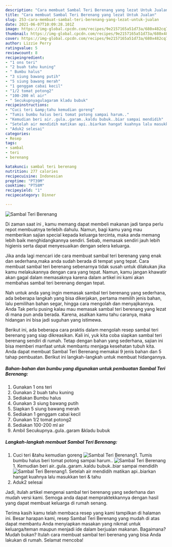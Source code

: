 ```yaml
---
description: "Cara membuat Sambal Teri Berenang yang lezat Untuk Jualan"
title: "Cara membuat Sambal Teri Berenang yang lezat Untuk Jualan"
slug: 253-cara-membuat-sambal-teri-berenang-yang-lezat-untuk-jualan
date: 2021-06-07T10:09:28.101Z
image: https://img-global.cpcdn.com/recipes/9e2157165a51d73a/680x482cq70/sambal-teri-berenang-foto-resep-utama.jpg
thumbnail: https://img-global.cpcdn.com/recipes/9e2157165a51d73a/680x482cq70/sambal-teri-berenang-foto-resep-utama.jpg
cover: https://img-global.cpcdn.com/recipes/9e2157165a51d73a/680x482cq70/sambal-teri-berenang-foto-resep-utama.jpg
author: Lizzie Perry
ratingvalue: 5
reviewcount: 8
recipeingredient:
- "1 ons teri"
- "2 buah tahu kuning"
- " Bumbu halus"
- "3 siung bawang putih"
- "5 siung bawang merah"
- "1 genggam cabai kecil"
- "1/2 tomat potong2"
- "100-200 ml air"
- " Secukupnyagulagaram kladu bubuk"
recipeinstructions:
- "Cuci teri &amp;tahu kemudian goreng"
- "Tumis bumbu halus beri tomat potong sampai harum.."
- "Kemudian beri air..gula..garam..kaldu bubuk..biar sampai mendidih"
- "Setelah air mendidih matikan api..biarkan hangat kuahnya lalu masukkan teri &amp; tahu"
- "Aduk2 selesai"
categories:
- Resep
tags:
- sambal
- teri
- berenang

katakunci: sambal teri berenang 
nutrition: 277 calories
recipecuisine: Indonesian
preptime: "PT39M"
cooktime: "PT58M"
recipeyield: "1"
recipecategory: Dinner

---
```



![Sambal Teri Berenang](https://img-global.cpcdn.com/recipes/9e2157165a51d73a/680x482cq70/sambal-teri-berenang-foto-resep-utama.jpg)

Di zaman  saat ini , kamu memang dapat membeli makanan jadi tanpa perlu repot membuatnya terlebih dahulu. Namun, bagi kamu yang mau memberikan sajian special kepada keluarga tercinta, maka anda memang lebih baik menghidangkannya sendiri. Sebab, memasak sendiri jauh lebih higienis serta dapat menyesuaikan dengan selera keluarga.

Jika anda lagi mencari ide cara membuat sambal teri berenang yang enak dan sederhana,maka anda sudah berada di tempat yang tepat. Cara membuat sambal teri berenang  sebenarnya tidak susah untuk dilakukan jika kamu melakukannya dengan cara yang tepat. Namun, kamu jangan khawatir akan gagal dalam memasaknya 
karena dalam artikel ini kami akan membahas sambal teri berenang dengan tepat.  



Nah untuk anda yang ingin memasak sambal teri berenang yang sederhana, ada beberapa langkah yang bisa dikerjakan, pertama memilih jenis bahan, lalu pemilihan bahan segar, hingga cara mengolah dan menyajikannya. Anda Tak perlu pusing kalau mau memasak sambal teri berenang yang lezat di mana pun anda berada. Karena, asalkan kamu  tahu caranya, maka hidangan ini bisa jadi suguhan yang istimewa.

Berikut ini, ada beberapa cara praktis  dalam mengolah resep sambal teri berenang yang siap dikreasikan. Kali ini, yuk kita coba siapkan sambal teri berenang sendiri di rumah. Tetap dengan bahan yang sederhana, sajian ini bisa memberi manfaat untuk membantu menjaga kesehatan tubuh kita. Anda dapat membuat Sambal Teri Berenang memakai 9 jenis bahan dan 5 tahap pembuatan. Berikut ini langkah-langkah untuk membuat hidangannya.

<!--inarticleads1-->

##### Bahan-bahan dan bumbu yang digunakan untuk pembuatan Sambal Teri Berenang:

1. Gunakan 1 ons teri
1. Gunakan 2 buah tahu kuning
1. Sediakan  Bumbu halus
1. Gunakan 3 siung bawang putih
1. Siapkan 5 siung bawang merah
1. Sediakan 1 genggam cabai kecil
1. Gunakan 1/2 tomat potong2
1. Sediakan 100-200 ml air
1. Ambil  Secukupnya..gula..garam &amp;kladu bubuk




<!--inarticleads2-->

##### Langkah-langkah membuat Sambal Teri Berenang:

1. Cuci teri &amp;tahu kemudian goreng
<img src="https://img-global.cpcdn.com/steps/a2ba881c06b81884/160x128cq70/sambal-teri-berenang-langkah-memasak-1-foto.jpg" alt="Sambal Teri Berenang">1. Tumis bumbu halus beri tomat potong sampai harum..
<img src="https://img-global.cpcdn.com/steps/466eb68cd6d3df82/160x128cq70/sambal-teri-berenang-langkah-memasak-2-foto.jpg" alt="Sambal Teri Berenang">1. Kemudian beri air..gula..garam..kaldu bubuk..biar sampai mendidih
<img src="https://img-global.cpcdn.com/steps/5388db8ec2deefac/160x128cq70/sambal-teri-berenang-langkah-memasak-3-foto.jpg" alt="Sambal Teri Berenang">1. Setelah air mendidih matikan api..biarkan hangat kuahnya lalu masukkan teri &amp; tahu
1. Aduk2 selesai




Jadi, itulah artikel mengenai  sambal teri berenang  yang sederhana dan mudah versi kami. Semoga anda dapat mempraktekkannya dengan hasil yang dapat membuat keluarga di rumah senang. 

Terima kasih kamu telah membaca resep yang kami tampilkan di halaman ini. Besar harapan kami, resep  Sambal Teri Berenang yang mudah di atas dapat membantu Anda menyiapkan masakan yang nikmat untuk keluarga/teman maupun menjadi ide dalam berjualan makanan. Bagaimana? Mudah bukan? Itulah cara membuat sambal teri berenang yang bisa Anda lakukan di rumah. Selamat mencoba!

